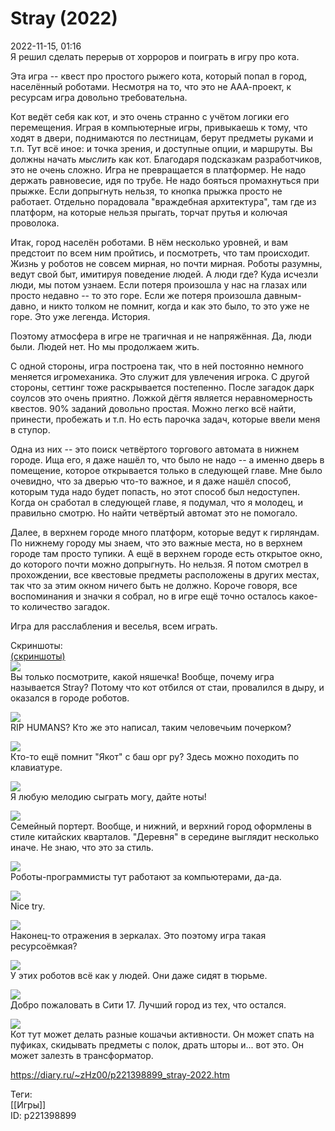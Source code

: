 Stray (2022)
=============

   
 2022-11-15, 01:16   
  Я решил сделать перерыв от хорроров и поиграть в игру про кота.   
   
 Эта игра -- квест про простого рыжего кота, который попал в город, населённый роботами. Несмотря на то, что это не ААА-проект, к ресурсам игра довольно требовательна.   
   
 Кот ведёт себя как кот, и это очень странно с учётом логики его перемещения. Играя в компьютерные игры, привыкаешь к тому, что ходят в двери, поднимаются по лестницам, берут предметы руками и т.п. Тут всё иное: и точка зрения, и доступные опции, и маршруты. Вы должны начать  *мыслить*  как кот. Благодаря подсказкам разработчиков, это не очень сложно. Игра не превращается в платформер. Не надо держать равновесие, идя по трубе. Не надо бояться промахнуться при прыжке. Если допрыгнуть нельзя, то кнопка прыжка просто не работает. Отдельно порадовала "враждебная архитектура", там где из платформ, на которые нельзя прыгать, торчат прутья и колючая проволока.   
   
 Итак, город населён роботами. В нём несколько уровней, и вам предстоит по всем ним пройтись, и посмотреть, что там происходит. Жизнь у роботов не совсем мирная, но почти мирная. Роботы разумны, ведут свой быт, имитируя поведение людей. А люди где? Куда исчезли люди, мы потом узнаем. Если потеря произошла у нас на глазах или просто недавно -- то это горе. Если же потеря произошла давным-давно, и никто толком не помнит, когда и как это было, то это уже не горе. Это уже легенда. История.   
   
 Поэтому атмосфера в игре не трагичная и не напряжённая. Да, люди были. Людей нет. Но мы продолжаем жить.   
   
 С одной стороны, игра построена так, что в ней постоянно немного меняется игромеханика. Это служит для увлечения игрока. С другой стороны, сеттинг тоже раскрывается постепенно. После загадок дарк соулсов это очень приятно. Ложкой дёгтя является неравномерность квестов. 90% заданий довольно простая. Можно легко всё найти, принести, пробежать и т.п. Но есть парочка задач, которые ввели меня в ступор.   
   
 Одна из них -- это поиск четвёртого торгового автомата в нижнем городе. Ища его, я даже нашёл то, что было не надо -- а именно дверь в помещение, которое открывается только в следующей главе. Мне было очевидно, что за дверью что-то важное, и я даже нашёл способ, которым туда надо будет попасть, но этот способ был недоступен. Когда он сработал в следующей главе, я подумал, что я молодец, и правильно смотрю. Но найти четвёртый автомат это не помогало.   
   
 Далее, в верхнем городе много платформ, которые ведут к гирляндам. По нижнему городу мы знаем, что это важные места, но в верхнем городе там просто тупики. А ещё в верхнем городе есть открытое окно, до которого почти можно допрыгнуть. Но нельзя. Я потом смотрел в прохождении, все квестовые предметы расположены в других местах, так что за этим окном ничего быть не должно. Короче говоря, все воспоминания и значки я собрал, но в игре ещё точно осталось какое-то количество загадок.   
   
 Игра для расслабления и веселья, всем играть.   
   
 Скриншоты:   
  [(скриншоты)](https://zHz00.diary.ru/p221398899.htm?index=1#linkmore221398899m1)       
  [![](https://i.yapx.ru/UyjzUl.jpg)](https://yapx.ru/v/UyjzU)    
 Вы только посмотрите, какой няшечка! Вообще, почему игра называется Stray? Потому что кот отбился от стаи, провалился в дыру, и оказался в городе роботов.   
   
  [![](https://i.yapx.ru/UyjzWl.jpg)](https://yapx.ru/v/UyjzW)    
 RIP HUMANS? Кто же это написал, таким человечьим почерком?   
   
  [![](https://i.yapx.ru/UyjzXl.jpg)](https://yapx.ru/v/UyjzX)    
 Кто-то ещё помнит "Якот" с баш орг ру? Здесь можно походить по клавиатуре.   
   
  [![](https://i.yapx.ru/UyjzYl.jpg)](https://yapx.ru/v/UyjzY)    
 Я любую мелодию сыграть могу, дайте ноты!   
   
  [![](https://i.yapx.ru/Uyjzal.jpg)](https://yapx.ru/v/Uyjza)    
 Семейный портерт. Вообще, и нижний, и верхний город оформлены в стиле китайских кварталов. "Деревня" в середине выглядит несколько иначе. Не знаю, что это за стиль.   
   
  [![](https://i.yapx.ru/Uyjzcl.jpg)](https://yapx.ru/v/Uyjzc)    
 Роботы-программисты тут работают за компьютерами, да-да.   
   
  [![](https://i.yapx.ru/Uyjzdl.jpg)](https://yapx.ru/v/Uyjzd)    
 Nice try.   
   
  [![](https://i.yapx.ru/Uyjzfl.jpg)](https://yapx.ru/v/Uyjzf)    
 Наконец-то отражения в зеркалах. Это поэтому игра такая ресурсоёмкая?   
   
  [![](https://i.yapx.ru/Uyjzgl.jpg)](https://yapx.ru/v/Uyjzg)    
 У этих роботов всё как у людей. Они даже сидят в тюрьме.   
   
  [![](https://i.yapx.ru/Uyjzil.jpg)](https://yapx.ru/v/Uyjzi)    
 Добро пожаловать в Сити 17. Лучший город из тех, что остался.   
   
  [![](https://i.yapx.ru/Uyjzjl.jpg)](https://yapx.ru/v/Uyjzj)    
 Кот тут может делать разные кошачьи активности. Он может спать на пуфиках, скидывать предметы с полок, драть шторы и... вот это. Он может залезть в трансформатор.   
      
    
 <https://diary.ru/~zHz00/p221398899_stray-2022.htm>   
   
 Теги:   
 [[Игры]]   
 ID: p221398899